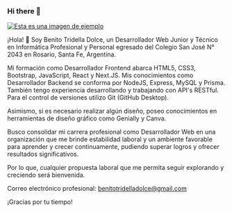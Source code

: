 ### Hi there 👋
[![Esta es una imagen de ejemplo](https://media.licdn.com/dms/image/D4E16AQEGVyxGHrzPbw/profile-displaybackgroundimage-shrink_350_1400/0/1680452910091?e=1719446400&v=beta&t=WGXn12ny5TQADmJlNiLKYyrH0fYQk1S1c4UuUMAkMhA)](url)

¡Hola! 👋 Soy Benito Tridella Dolce, un Desarrollador Web Junior y Técnico en Informática Profesional y Personal egresado del Colegio San José N° 2043 en Rosario, Santa Fe, Argentina.

Mi formación como Desarrollador Frontend abarca HTML5, CSS3, Bootstrap, JavaScript, React y Next.JS. Mis conocimientos como Desarrollador Backend se conforma por NodeJS, Express, MySQL y Prisma. También tengo experiencia desarrollando y trabajando con API's RESTful. Para el control de versiones utilizo Git (GitHub Desktop).

Asimismo, si es necesario realizar algún diseño, poseo conocimientos en herramientas de diseño gráfico como Genially y Canva.

Busco consolidar mi carrera profesional como Desarrollador Web en una organización que me brinde estabilidad laboral y un ambiente favorable para aprender y crecer continuamente, pudiendo superar logros y ofrecer resultados significativos.

Por lo que, cualquier propuesta laboral que me permita seguir explorando y creciendo será bienvenida. 

Correo electrónico profesional: benitotridelladolce@gmail.com

¡Gracias por tu tiempo!

